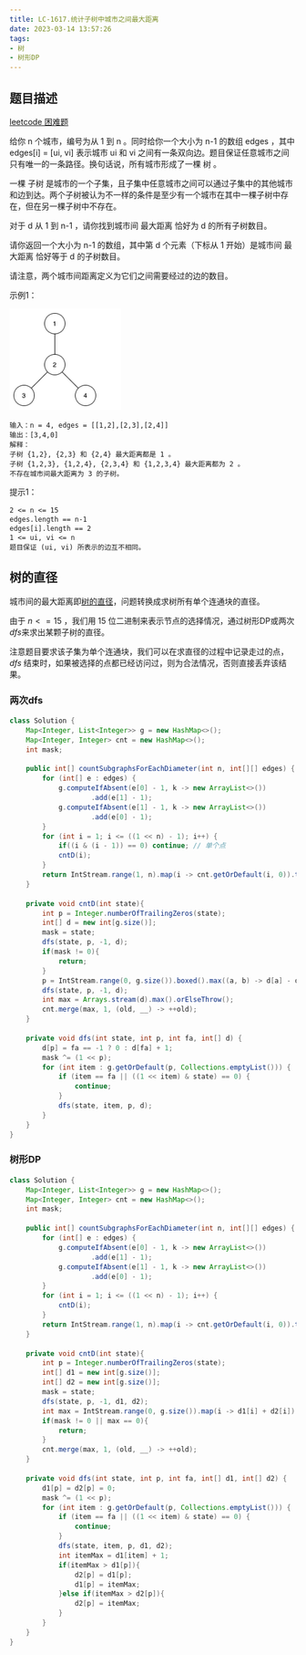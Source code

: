 ```yaml
---
title: LC-1617.统计子树中城市之间最大距离
date: 2023-03-14 13:57:26
tags:
- 树
- 树形DP
---
```


## 题目描述
[leetcode 困难题](https://leetcode.cn/problems/count-subtrees-with-max-distance-between-cities/description/)

给你 n 个城市，编号为从 1 到 n 。同时给你一个大小为 n-1 的数组 edges ，其中 edges[i] = [ui, vi] 表示城市 ui 和 vi 之间有一条双向边。题目保证任意城市之间只有唯一的一条路径。换句话说，所有城市形成了一棵 树 。

一棵 子树 是城市的一个子集，且子集中任意城市之间可以通过子集中的其他城市和边到达。两个子树被认为不一样的条件是至少有一个城市在其中一棵子树中存在，但在另一棵子树中不存在。

对于 d 从 1 到 n-1 ，请你找到城市间 最大距离 恰好为 d 的所有子树数目。

请你返回一个大小为 n-1 的数组，其中第 d 个元素（下标从 1 开始）是城市间 最大距离 恰好等于 d 的子树数目。

请注意，两个城市间距离定义为它们之间需要经过的边的数目。

示例1：

![](../img/Snipaste_2023-03-14_13-58-01.png)
```
输入：n = 4, edges = [[1,2],[2,3],[2,4]]
输出：[3,4,0]
解释：
子树 {1,2}, {2,3} 和 {2,4} 最大距离都是 1 。
子树 {1,2,3}, {1,2,4}, {2,3,4} 和 {1,2,3,4} 最大距离都为 2 。
不存在城市间最大距离为 3 的子树。
```

提示1：
```
2 <= n <= 15
edges.length == n-1
edges[i].length == 2
1 <= ui, vi <= n
题目保证 (ui, vi) 所表示的边互不相同。
```

## 树的直径
城市间的最大距离即[树的直径](https://leetcode.cn/link/?target=https%3A%2F%2Foi-wiki.org%2Fgraph%2Ftree-diameter%2F)，问题转换成求树所有单个连通块的直径。

由于 $n <= 15$ ，我们用 $15$ 位二进制来表示节点的选择情况，通过树形DP或两次 $dfs$来求出某颗子树的直径。

注意题目要求该子集为单个连通块，我们可以在求直径的过程中记录走过的点，$dfs$ 结束时，如果被选择的点都已经访问过，则为合法情况，否则直接丢弃该结果。

### 两次dfs
```Java
class Solution {
    Map<Integer, List<Integer>> g = new HashMap<>();
    Map<Integer, Integer> cnt = new HashMap<>();
    int mask;

    public int[] countSubgraphsForEachDiameter(int n, int[][] edges) {
        for (int[] e : edges) {
            g.computeIfAbsent(e[0] - 1, k -> new ArrayList<>())
                    .add(e[1] - 1);
            g.computeIfAbsent(e[1] - 1, k -> new ArrayList<>())
                    .add(e[0] - 1);
        }
        for (int i = 1; i <= ((1 << n) - 1); i++) {
            if((i & (i - 1)) == 0) continue; // 单个点
            cntD(i);
        }
        return IntStream.range(1, n).map(i -> cnt.getOrDefault(i, 0)).toArray();
    }

    private void cntD(int state){
        int p = Integer.numberOfTrailingZeros(state);
        int[] d = new int[g.size()];
        mask = state;
        dfs(state, p, -1, d);
        if(mask != 0){
            return;
        }
        p = IntStream.range(0, g.size()).boxed().max((a, b) -> d[a] - d[b]).orElseThrow();
        dfs(state, p, -1, d);
        int max = Arrays.stream(d).max().orElseThrow();
        cnt.merge(max, 1, (old, __) -> ++old);
    }

    private void dfs(int state, int p, int fa, int[] d) {
        d[p] = fa == -1 ? 0 : d[fa] + 1;
        mask ^= (1 << p);
        for (int item : g.getOrDefault(p, Collections.emptyList())) {
            if (item == fa || ((1 << item) & state) == 0) {
                continue;
            }
            dfs(state, item, p, d);
        }
    }
}
```

### 树形DP
```Java
class Solution {
    Map<Integer, List<Integer>> g = new HashMap<>();
    Map<Integer, Integer> cnt = new HashMap<>();
    int mask;

    public int[] countSubgraphsForEachDiameter(int n, int[][] edges) {
        for (int[] e : edges) {
            g.computeIfAbsent(e[0] - 1, k -> new ArrayList<>())
                    .add(e[1] - 1);
            g.computeIfAbsent(e[1] - 1, k -> new ArrayList<>())
                    .add(e[0] - 1);
        }
        for (int i = 1; i <= ((1 << n) - 1); i++) {
            cntD(i);
        }
        return IntStream.range(1, n).map(i -> cnt.getOrDefault(i, 0)).toArray();
    }

    private void cntD(int state){
        int p = Integer.numberOfTrailingZeros(state);
        int[] d1 = new int[g.size()];
        int[] d2 = new int[g.size()];
        mask = state;
        dfs(state, p, -1, d1, d2);
        int max = IntStream.range(0, g.size()).map(i -> d1[i] + d2[i]).max().orElseThrow();
        if(mask != 0 || max == 0){
            return;
        }
        cnt.merge(max, 1, (old, __) -> ++old);
    }

    private void dfs(int state, int p, int fa, int[] d1, int[] d2) {
        d1[p] = d2[p] = 0;
        mask ^= (1 << p);
        for (int item : g.getOrDefault(p, Collections.emptyList())) {
            if (item == fa || ((1 << item) & state) == 0) {
                continue;
            }
            dfs(state, item, p, d1, d2);
            int itemMax = d1[item] + 1;
            if(itemMax > d1[p]){
                d2[p] = d1[p];
                d1[p] = itemMax;
            }else if(itemMax > d2[p]){
                d2[p] = itemMax;
            }
        }
    }
}
```